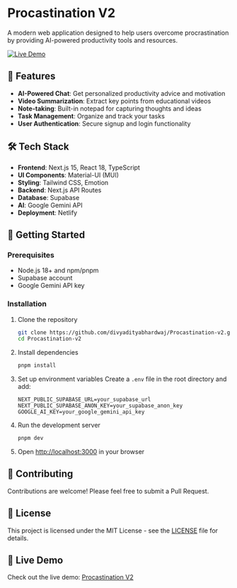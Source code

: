 # Procastination V2

A modern web application designed to help users overcome procrastination by providing AI-powered productivity tools and resources.

[![Live Demo](https://img.shields.io/badge/Live%20Demo-View%20Now-brightgreen)](https://procastination-v2.netlify.app/)

## 🚀 Features

- **AI-Powered Chat**: Get personalized productivity advice and motivation
- **Video Summarization**: Extract key points from educational videos
- **Note-taking**: Built-in notepad for capturing thoughts and ideas
- **Task Management**: Organize and track your tasks
- **User Authentication**: Secure signup and login functionality

## 🛠️ Tech Stack

- **Frontend**: Next.js 15, React 18, TypeScript
- **UI Components**: Material-UI (MUI)
- **Styling**: Tailwind CSS, Emotion
- **Backend**: Next.js API Routes
- **Database**: Supabase
- **AI**: Google Gemini API
- **Deployment**: Netlify

## 🚀 Getting Started

### Prerequisites

- Node.js 18+ and npm/pnpm
- Supabase account
- Google Gemini API key

### Installation

1. Clone the repository

   ```bash
   git clone https://github.com/divyadityabhardwaj/Procastination-v2.git
   cd Procastination-v2
   ```

2. Install dependencies

   ```bash
   pnpm install
   ```

3. Set up environment variables
   Create a `.env` file in the root directory and add:

   ```
   NEXT_PUBLIC_SUPABASE_URL=your_supabase_url
   NEXT_PUBLIC_SUPABASE_ANON_KEY=your_supabase_anon_key
   GOOGLE_AI_KEY=your_google_gemini_api_key
   ```

4. Run the development server

   ```bash
   pnpm dev
   ```

5. Open [http://localhost:3000](http://localhost:3000) in your browser

## 🤝 Contributing

Contributions are welcome! Please feel free to submit a Pull Request.

## 📄 License

This project is licensed under the MIT License - see the [LICENSE](LICENSE) file for details.

## 🌟 Live Demo

Check out the live demo: [Procastination V2](https://procastination-v2.netlify.app/)

